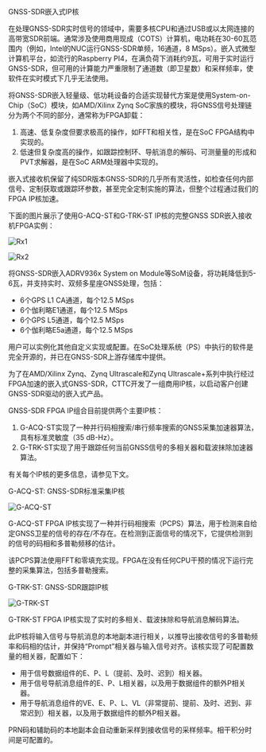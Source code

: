 
GNSS-SDR嵌入式IP核

在处理GNSS-SDR实时信号的领域中，需要多核CPU和通过USB或以太网连接的高带宽SDR前端。通常涉及使用商用现成（COTS）计算机，电功耗在30-60瓦范围内（例如，Intel的NUC运行GNSS-SDR单频，16通道，8 MSps）。嵌入式微型计算机平台，如流行的Raspberry PI4，在满负荷下消耗约9瓦，可用于实时运行GNSS-SDR，但可用的计算能力严重限制了通道数（即卫星数）和采样频率，使软件在实时模式下几乎无法使用。

将GNSS-SDR嵌入轻量级、低功耗设备的合适实现替代方案是使用System-on-Chip（SoC）模块，如AMD/Xilinx Zynq SoC家族的模块，将GNSS信号处理链分为两个不同的部分，通常称为FPGA卸载：

1. 高速、低复杂度但要求极高的操作，如FFT和相关性，是在SoC FPGA结构中实现的。
2. 低速但复杂度高的操作，如跟踪控制环、导航消息的解码、可测量量的形成和PVT求解器，是在SoC ARM处理器中实现的。

嵌入式接收机保留了纯SDR版本GNSS-SDR的几乎所有灵活性，如检查任何内部信号、定制获取或跟踪环参数，甚至完全定制实施的算法，但整个过程通过我们的FPGA IP核加速。

下面的图片展示了使用G-ACQ-ST和G-TRK-ST IP核的完整GNSS SDR嵌入接收机FPGA实例：

![Rx1](https://navposproducts.cttc.es/assets/images/GNSS_Receiver.jpeg)

![Rx2](https://navposproducts.cttc.es/assets/images/GNSS_Receiver2.jpeg)

将GNSS-SDR嵌入ADRV936x System on Module等SoM设备，将功耗降低到5-6瓦，并支持实时、双频多星座GNSS处理，包括：

- 6个GPS L1 CA通道，每个12.5 MSps
- 6个伽利略E1通道，每个12.5 MSps
- 6个GPS L5通道，每个12.5 MSps
- 6个伽利略E5a通道，每个12.5 MSps

用户可以实例化其他自定义实现或配置。在SoC处理系统（PS）中执行的软件是完全开源的，并已在GNSS-SDR上游存储库中提供。

为了在AMD/Xilinx Zynq、Zynq Ultrascale和Zynq Ultrascale+系列中执行经过FPGA加速的嵌入式GNSS-SDR，CTTC开发了一组商用IP核，以启动客户创建GNSS-SDR驱动的嵌入式产品。

GNSS-SDR FPGA IP组合目前提供两个主要IP核：

1. G-ACQ-ST实现了一种并行码相搜索/串行频率搜索的GNSS采集加速器算法，具有标准灵敏度（35 dB-Hz）。
2. G-TRK-ST实现了用于跟踪任何当前GNSS信号的多相关器和载波抹除加速器算法。

有关每个IP核的更多信息，请参见下文。

G-ACQ-ST: GNSS-SDR标准采集IP核

![G-ACQ-ST](https://pic-bed-1316053657.cos.ap-nanjing.myqcloud.com/img/G-ACQ-ST.png)

G-ACQ-ST FPGA IP核实现了一种并行码相搜索（PCPS）算法，用于检测来自给定GNSS卫星的信号的存在/不存在。在检测到正面信号的情况下，它提供检测到的信号的码相和多普勒频移的估计。

该PCPS算法使用FFT和零填充实现。FPGA在没有任何CPU干预的情况下运行完整的采集算法，包括多普勒搜索。

G-TRK-ST: GNSS-SDR跟踪IP核

![G-TRK-ST](https://pic-bed-1316053657.cos.ap-nanjing.myqcloud.com/img/G-TRK-ST.png)

G-TRK-ST FPGA IP核实现了实时的多相关、载波抹除和导航消息解码算法。

此IP核将输入信号与导航消息的本地副本进行相关，以推导出接收信号的多普勒频率和码相的估计，并保持“Prompt”相关器与输入信号对齐。该核实现了可配置数量的相关器，配置如下：

- 用于信号数据组件的E、P、L（提前、及时、迟到）相关器。
- 用于信号导航消息组件的E、P、L相关器，以及用于数据组件的额外P相关器。
- 用于导航消息组件的VE、E、P、L、VL（非常提前、提前、及时、迟到、非常迟到）相关器，以及用于数据组件的额外P相关器。

PRN码和辅助码的本地副本会自动重新采样到接收信号的采样频率。相干积分时间是可配置的。